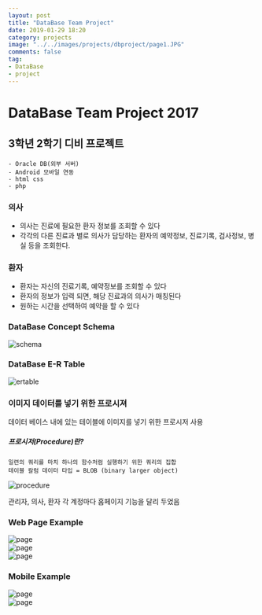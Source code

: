 ```yaml
---
layout: post
title: "DataBase Team Project"
date: 2019-01-29 18:20
category: projects
image: "../../images/projects/dbproject/page1.JPG"
comments: false
tag:
- DataBase
- project
---
```


# DataBase Team Project 2017
##  3학년 2학기 디비 프로젝트
```
- Oracle DB(외부 서버)
- Android 모바일 연동
- html css
- php
```
### 의사
- 의사는 진료에 필요한 환자 정보를 조회할 수 있다
- 각각의 다른 진료과 별로 의사가 담당하는  환자의 예약정보, 진료기록, 검사정보, 병실 등을 조회한다.

### 환자
- 환자는 자신의 진료기록, 예약정보를 조회할 수 있다
- 환자의 정보가 입력 되면, 해당 진료과의 의사가 매칭된다
- 원하는 시간을 선택하여 예약을 할 수 있다

### DataBase Concept Schema 
![schema](../../images/projects/dbproject/schema.JPG)<br>
### DataBase E-R Table
![ertable](../../images/projects/dbproject/ertable.JPG)<br>


### 이미지 데이터를 넣기 위한 프로시져
데이터 베이스 내에 있는 테이블에 이미지를 넣기 위한 프로시저 사용
##### 프로시저(Procedure)란?
```
일련의 쿼리를 마치 하나의 함수처럼 실행하기 위한 쿼리의 집합	
테이블 칼럼 데이터 타입 = BLOB (binary larger object)
```
![procedure](../../images/projects/dbproject/procedure.JPG)<br>

관리자, 의사, 환자 각 계정마다 홈페이지 기능을 달리 두었음
### Web Page Example
![page](../../images/projects/dbproject/page2.JPG)<br>
![page](../../images/projects/dbproject/page1.JPG)<br>
![page](../../images/projects/dbproject/page3.JPG)<br>

### Mobile Example
![page](../../images/projects/dbproject/mobile1.JPG)<br>
![page](../../images/projects/dbproject/mobile2.JPG)<br>
